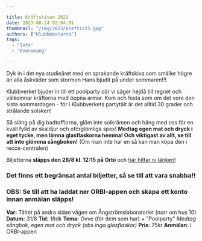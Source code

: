 ```yaml
---

title: Kräftskivan 2023
date: 2023-08-24 02:04:01
thumbnail: "/img/2023/kraftis23.jpg"
authors: ["Klubbmästarna"]
tags: 
  - "Info"
  - "Evenemang"

---
```

Dyk in i det nya studieåret med en sprakande kräftskiva som smäller högre än alla åskväder som stormen Hans bjudit på under sommaren!!!

Klubbverket bjuder in till ett poolparty där vi säger hejdå till regnet och välkomnar kräftorna med öppna armar. Kom och festa som om det vore den sista sommardagen - för i Klubbverkets partytält är det alltid 30 grader och strålande solsken!

Så släng på dig badtofflorna, glöm inte solkrämen och häng med oss för en kväll fylld av skaldjur och oförglömliga spex!
**Medtag egen mat och dryck i eget tycke, men lämna glasflaskorna hemma! Och viktigast av allt, se till att inte glömma sångboken!** (Om man inte har en så kan man köpa den i recce-centralen)

Biljetterna **släpps den 28/8 kl. 12:15 på Orbi** och [här hittar ni länken!](https://link.orbiapp.io/EDFH)

### Det finns ett begränsat antal biljetter, så se till att vara snabba!!
### OBS: Se till att ha laddat ner ORBI-appen och skapa ett konto innan anmälan släpps!

**Var:** Tältet på andra sidan vägen om Ångströmslaboratoriet (norr om hus 10)
**Datum:** 31/8
**Tid:** 18dk
**Tema:** Ovve (för dem som har) + "Poolparty"
*Medtag sångbok, egen mat och dryck (obs inga glasflaskor)*
**Pris:** 75kr
**Anmälan:** I ORBI-appen